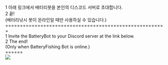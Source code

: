 1 아래 링크에서 배터리봇을 본인의 디스코드 서버로 초대합니다.<br>
2 끝!<br>
(배터리낚시 봇이 온라인일 때만 사용하실 수 있습니다.)<br>
=======================================================<br>
1 Invite the BatteryBot to your Discord server at the link below.<br>
2 The end!<br>
(Only when BatteryFishing Bot is online.)<br>
======<br>
<a href="https://discord.com/oauth2/authorize?client_id=1221073707242491956&permissions=8&scope=bot" target="_blank"><img src="https://img.shields.io/badge/Invite BatteryFishingBot-512BD4?style=for-the-badge&logo=discord&logoColor=white"/></a>

